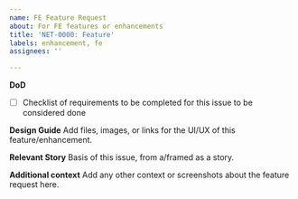```yaml
---
name: FE Feature Request
about: For FE features or enhancements
title: 'NET-0000: Feature'
labels: enhancement, fe
assignees: ''

---
```


**DoD**
- [ ] Checklist of requirements to be completed for this issue to be considered done

**Design Guide**
Add files, images, or links for the UI/UX of this feature/enhancement.

**Relevant Story**
Basis of this issue, from a/framed as a story.

**Additional context**
Add any other context or screenshots about the feature request here.
